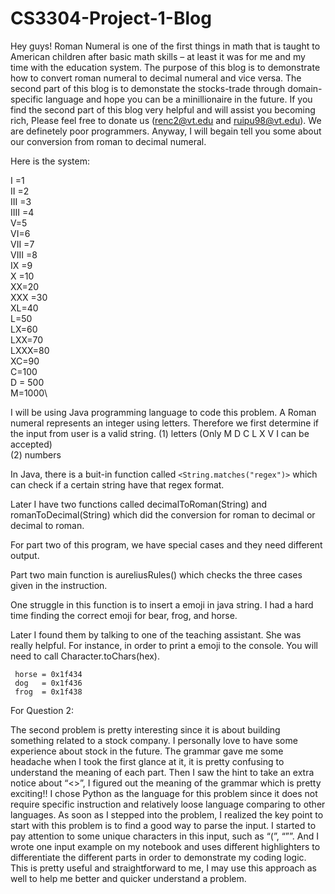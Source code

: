 # CS3304-Project-1-Blog
Hey guys! Roman Numeral is one of the first things in math that is taught to American children after basic math skills – at least it was for me and my time with the education system. The purpose of this blog is to demonstrate how to convert roman numeral to decimal numeral and vice versa. The second part of this blog is to demonstate the stocks-trade through domain-specific language and hope you can be a minillionaire in the future. If you find the second part of this blog very helpful and will assist you becoming rich, Please feel free to donate us (renc2@vt.edu and ruipu98@vt.edu). We are definetely poor programmers. Anyway, I will begain tell you some about our conversion from roman to decimal numeral. 


Here is the system:

I =1\
II =2\
III =3\
IIII =4\
V=5\
VI=6\
VII =7\
VIII =8\
IX =9\
X =10\
XX=20\
XXX =30\
XL=40\
L=50\
LX=60\
LXX=70\
LXXX=80\
XC=90\
C=100\
D = 500\
M=1000\


I will be using Java programming language to code this problem. A Roman numeral represents an integer using letters. 
Therefore we first determine if the input from user is a valid string. 
(1) letters (Only M D C L X V I can be accepted)\
(2) numbers

In Java, there is a buit-in function called `<String.matches("regex")>` which can check if a certain string have that regex format. 

Later I have two functions called decimalToRoman(String) and romanToDecimal(String) which did the conversion for roman to decimal or decimal to roman. 

For part two of this program, we have special cases and they need different output. 

Part two main function is aureliusRules() which checks the three cases given in the instruction. 

One struggle in this function is to insert a emoji in java string. I had a hard time finding the correct emoji for bear, frog, and horse.

Later I found them by talking to one of the teaching assistant. She was really helpful.
For instance, in order to print a emoji to the console. You will need to call Character.toChars(hex).

     horse = 0x1f434 
     dog   = 0x1f436 
     frog  = 0x1f438 

For Question 2:

The second problem is pretty interesting since it is about building something related to a stock company. I personally love to have some experience about stock in the future. The grammar gave me some headache when I took the first glance at it, it is pretty confusing to understand the meaning of each part. Then I saw the hint to take an extra notice about “<>”, I figured out the meaning of the grammar which is pretty exciting!! I chose Python as the language for this problem since it does not require specific instruction and relatively loose language comparing to other languages. As soon as I stepped into the problem, I realized the key point to start with this problem is to find a good way to parse the input. I started to pay attention to some unique characters in this input, such as “(”, “””. And I wrote one input example on my notebook and uses different highlighters to differentiate the different parts in order to demonstrate my coding logic. This is pretty useful and straightforward to me, I may use this approach as well to help me better and quicker understand a problem.

